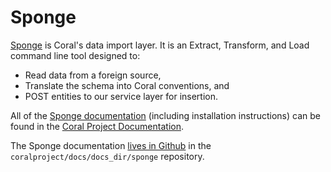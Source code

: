 # Sponge

[Sponge](https://github.com/coralproject/sponge) is Coral's data import layer. It is an Extract, Transform, and Load command line tool designed to:

* Read data from a foreign source,
* Translate the schema into Coral conventions, and
* POST entities to our service layer for insertion.

All of the [Sponge documentation](https://coralprojectdocs.herokuapp.com/sponge/) (including installation instructions) can be found in the [Coral Project Documentation](https://coralprojectdocs.herokuapp.com/).

The Sponge documentation [lives in Github](https://github.com/coralproject/docs/tree/master/docs_dir/sponge) in the `coralproject/docs/docs_dir/sponge` repository.
